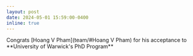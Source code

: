 ```yaml
---
layout: post
date: 2024-05-01 15:59:00-0400
inline: true
---
```


<div class="d-inline-block" tabindex="0" data-toggle="tooltip" title="Majority of work done by MAIL/SAIL members!">    
<i class="bi bi-rocket-takeoff-fill"></i>
</div> Congrats [Hoang V Pham](team/#Hoang V Pham) for his acceptance to **University of Warwick's PhD Program**
